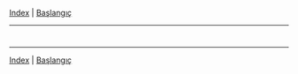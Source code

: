 [Index](index.md) | [Başlangıç](../README.md)
___

#   

___
[Index](index.md) | [Başlangıç](../README.md)

